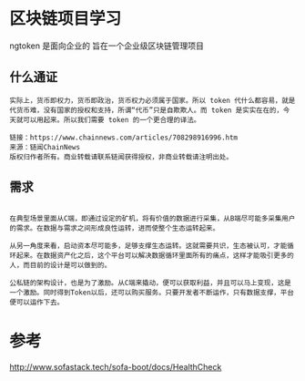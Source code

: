 # 区块链项目学习

ngtoken 是面向企业的 旨在一个企业级区块链管理项目

## 什么通证
```
实际上，货币即权力，货币即政治，货币权力必须属于国家。所以 token 代什么都容易，就是代货币难，没有国家的授权和支持，所谓“代币”只是自欺欺人。而 token 是实实在在的，今天就可以用起来。所以我们需要 token 的一个更合理的译法。

链接：https://www.chainnews.com/articles/708298916996.htm
来源：链闻ChainNews
版权归作者所有。商业转载请联系链闻获得授权，非商业转载请注明出处。
```


## 需求
```

在典型场景里面从C端，即通过设定的矿机，将有价值的数据进行采集，从B端尽可能多采集用户的需求。在数据与需求之间形成良性运转，进而使整个生态运转起来。

从另一角度来看，启动资本尽可能多，足够支撑生态运转。这就需要共识，生态被认可，才能循环起来。在数据资产化之后，这个平台可以解决数据循环里面所有的痛点，这样才能吸引更多的人，而目前的设计是可以做到的。

公私链的架构设计，也是为了激励。从C端来撬动，便可以获取利益，并且可以马上变现，这是一个激励。同时得到Token以后，还可以购买服务。只要开发者不断运作，只有数据支撑，平台便可以运作下去。
```



# 参考


http://www.sofastack.tech/sofa-boot/docs/HealthCheck